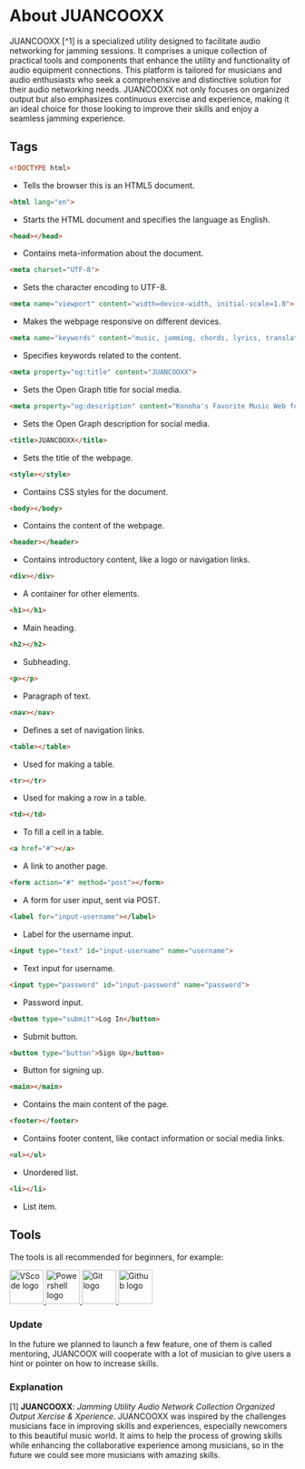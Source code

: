 # About JUANCOOXX
 JUANCOOXX [^1] is a specialized utility designed to facilitate audio networking for jamming sessions. It comprises a unique collection of practical tools and components that enhance the utility and functionality of audio equipment connections. This platform is tailored for musicians and audio enthusiasts who seek a comprehensive and distinctive solution for their audio networking needs. JUANCOOXX not only focuses on organized output but also emphasizes continuous exercise and experience, making it an ideal choice for those looking to improve their skills and enjoy a seamless jamming experience.

## Tags
```html
<!DOCTYPE html>
```
- Tells the browser this is an HTML5 document.

```html
<html lang="en">
```
- Starts the HTML document and specifies the language as English.

```html
<head></head>
```
- Contains meta-information about the document.

```html
<meta charset="UTF-8">
```
- Sets the character encoding to UTF-8.

```html
<meta name="viewport" content="width=device-width, initial-scale=1.0">
```
- Makes the webpage responsive on different devices.

```html
<meta name="keywords" content="music, jamming, chords, lyrics, translation, exercise, experience">
```
- Specifies keywords related to the content.

```html
<meta property="og:title" content="JUANCOOXX">
```
- Sets the Open Graph title for social media.

```html
<meta property="og:description" content="Konoha's Favorite Music Web for jamming while looking at chords, and lyrics.">
```
- Sets the Open Graph description for social media.

```html
<title>JUANCOOXX</title>
```
- Sets the title of the webpage.

```html
<style></style>
```
- Contains CSS styles for the document.

```html
<body></body>
```
- Contains the content of the webpage.

```html
<header></header>
```
- Contains introductory content, like a logo or navigation links.

```html
<div></div>
```
- A container for other elements.

```html
<h1></h1>
```
- Main heading.

```html
<h2></h2>
```
- Subheading.

```html
<p></p>
```
- Paragraph of text.

```html
<nav></nav>
```
- Defines a set of navigation links.

```html
<table></table>
```
- Used for making a table.

```html
<tr></tr>
```
- Used for making a row in a table.

```html
<td></td>
```
- To fill a cell in a table.

```html
<a href="#"></a>
```
- A link to another page.

```html
<form action="#" method="post"></form>
```
- A form for user input, sent via POST.

```html
<label for="input-username"></label>
```
- Label for the username input.

```html
<input type="text" id="input-username" name="username">
```
- Text input for username.

```html
<input type="password" id="input-password" name="password">
```
- Password input.

```html
<button type="submit">Log In</button>
```
- Submit button.

```html
<button type="button">Sign Up</button>
```
- Button for signing up.

```html
<main></main>
```
- Contains the main content of the page.

```html
<footer></footer>
```
- Contains footer content, like contact information or social media links.

```html
<ul></ul>
```
- Unordered list.

```html
<li></li>
```
- List item.

## Tools
The tools is all recommended for beginners, for example:

<a href="https://code.visualstudio.com/download">
<img title="Visual Studio Code" src="https://avatars.githubusercontent.com/u/25044327?v=4" alt="VScode logo" style="width:60px;height:60px;">
</a>

<a href="https://learn.microsoft.com/en-us/powershell/scripting/install/installing-powershell-on-windows?view=powershell-7.4">
<img title="Windows Powershell" src="https://encrypted-tbn0.gstatic.com/images?q=tbn:ANd9GcR8Ffog4dO8G5cLNPGYwscUZr-HhCAtVqfQKg&s" alt="Powershell logo" style="width:60px;height:60px;">
</a>

<a href="https://www.git-scm.com/downloads">
<img title="Git" src="https://git-scm.com/images/logos/downloads/Git-Icon-1788C.png" alt="Git logo" style="width:60px;height:60px;">
</a>

<a href="https://github.com/">
<img title="Github" src="https://cdn-icons-png.flaticon.com/512/25/25231.png" alt="Github logo" style="width:60px;height:60px;">
</a>

### Update
In the future we planned to launch a few feature, one of them is called mentoring, JUANCOOX will cooperate with a lot of musician to give users a hint or pointer on how to increase skills.

### Explanation
[1] **JUANCOOXX**: *Jamming Utility Audio Network Collection Organized Output Xercise & Xperience*.
JUANCOOXX was inspired by the challenges musicians face in improving skills and experiences, especially newcomers to this beautiful music world. It aims to help the process of growing skills while enhancing the collaborative experience among musicians, so in the future we could see more musicians with amazing skills.
